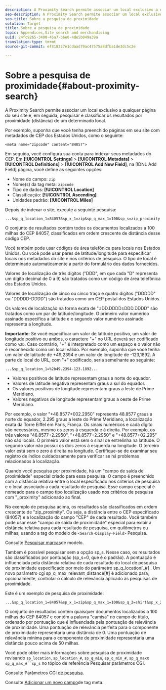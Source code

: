 ```yaml
---
description: A Proximity Search permite associar um local exclusivo a qualquer página do seu site e, em seguida, pesquisar e classificar os resultados por proximidade (distância) de um determinado local.
seo-description: A Proximity Search permite associar um local exclusivo a qualquer página do seu site e, em seguida, pesquisar e classificar os resultados por proximidade (distância) de um determinado local.
seo-title: Sobre a pesquisa de proximidade
solution: Target
title: Sobre a pesquisa de proximidade
topic: Appendices,Site search and merchandising
uuid: 24fc9265-3400-46a7-b6e0-4de5b049a39a
translation-type: tm+mt
source-git-commit: ef818327e1cdaad79ac47575a8dfba1de3dc5c2e

---
```



# Sobre a pesquisa de proximidade{#about-proximity-search}

A Proximity Search permite associar um local exclusivo a qualquer página do seu site e, em seguida, pesquisar e classificar os resultados por proximidade (distância) de um determinado local.

Por exemplo, suponha que você tenha preenchido páginas em seu site com metadados de CEP dos Estados Unidos, como o seguinte:

```
<meta name="zipcode" content="84057">
```

Em seguida, você configura sua conta para indexar seus metadados do CEP. Em **[!UICONTROL Settings]** > **[!UICONTROL Metadata]** > **[!UICONTROL Definitions]** > **[!UICONTROL Add New Field]**, na [!DNL Add Field] página, você define as seguintes opções:

* Nome do campo: `zip`
* Nome(s) da tag meta: `zipcode`
* Tipo de dados: **[!UICONTROL Location]**
* Classificação: **[!UICONTROL Ascending]**
* Unidades padrão: **[!UICONTROL Miles]**

Depois de indexar o site, execute a seguinte pesquisa:

```
...&sp_q_location_1=84057&sp_x_1=zip&sp_q_max_1=100&sp_s=zip_proximity
```

O conjunto de resultados contém todos os documentos localizados a 100 milhas do CEP 84057, classificados em ordem crescente de distância desse código CEP.

Você também pode usar códigos de área telefônica para locais nos Estados Unidos. Ou você pode usar pares de latitude/longitude para especificar locais nos metadados do site e nos critérios de pesquisa. O tipo de local é determinado automaticamente a partir do formulário dos dados fornecidos.

Valores de localização de três dígitos (&quot;DDD&quot;, em que cada &quot;D&quot; representa um dígito decimal de 0 a 9) são tratados como um código de área telefônica dos Estados Unidos.

Valores de localização de cinco ou cinco traço e quatro dígitos (&quot;DDDDD&quot; ou &quot;DDDDD-DDDD&quot;) são tratados como um CEP postal dos Estados Unidos.

Os valores de localização na forma exata de &quot;±DD.DDDD±DDD.DDDD&quot; são tratados como um par de latitude/longitude. O primeiro valor numérico assinado especifica a latitude e o segundo valor numérico assinado representa a longitude.

**Importante**: Se você especificar um valor de latitude positivo, um valor de longitude positivo ou ambos, o caractere &quot;+&quot; no URL deverá ser codificado como `%2b`. Caso contrário, &quot;+&quot; é interpretado como um espaço e o valor não é reconhecido como um local válido. Por exemplo, suponha que você tenha um valor de latitude de +49,2394 e um valor de longitude de -123,1892. A parte do local do URL, com &quot;+&quot; codificado, seria semelhante ao seguinte:

```
...&sp_q_location_1=%2b49.2394-123.1892...
```

* Valores positivos de latitude representam graus a norte do equador.
* Valores de latitude negativa representam graus a sul do equador.
* Os valores positivos de longitude representam graus a leste de Prime Meridiano.
* Valores negativos de longitude representam graus a oeste de Prime Meridiano.

Por exemplo, o valor &quot;+48.8577+002.2950&quot; representa 48.8577 graus a norte do equador, 2.295 graus a leste do Prime Meridiano, a localização exata da Torre Eiffel em Paris, França. Os sinais numéricos e cada dígito são necessários, mesmo os zeros à esquerda e à direita. Por exemplo, os três valores &quot;48.8577+2.2950&quot;, &quot;+48.8577+2.2950&quot; e &quot;+48.8577+02.295&quot; não são locais. O primeiro valor está sem o sinal de entrelinha na latitude. O segundo valor não possui os dois zeros à esquerda na longitude. O terceiro valor está sem o zero à direita na longitude. Certifique-se de examinar seu registro de índice cuidadosamente para verificar se há problemas relacionados à localização.

Quando você pesquisa por proximidade, há um &quot;campo de saída de proximidade&quot; especial criado para essa pesquisa. O campo é preenchido com a distância relativa entre o local especificado nos critérios de pesquisa e o local associado a cada resultado de pesquisa. Esse campo especial é nomeado para o campo tipo localização usado nos critérios de pesquisa com &quot;_proximity&quot; adicionado ao final.

No exemplo de pesquisa acima, os resultados são classificados em ordem crescente de &quot;zip_proximity&quot;. Ou seja, a distância entre o CEP especificado (84057) e a localização do campo &quot;CEP&quot; de cada resultado. Você também pode usar esse &quot;campo de saída de proximidade&quot; especial para exibir a distância relativa para cada resultado de pesquisa, em quilômetros ou milhas, usando a tag do modelo de `<Search-Display-Field>` Pesquisa.

Consulte [Pesquisar marcas](../c-appendices/c-templates.md#reference_F7AA3FF602314E42842BBC740D2CA1A4)de modelo.

Também é possível pesquisar sem a opção sp_s. Nesse caso, os resultados são classificados por pontuação (sp_s=0, que é o padrão). A pontuação é influenciada pela distância relativa de cada resultado do local de pesquisa de proximidade especificado por meio do parâmetro sp_q_location[_#] . Um novo parâmetro cgi sp_q_max_relevant_distance[#] é adicionado para, opcionalmente, controlar o cálculo de relevância aplicado às pesquisas de proximidade.

Este é um exemplo de pesquisa de proximidade:

```
...&sp_q_location_1=84057&sp_x_1=zip&sp_q_max_1=100&sp_q_2=shirt&sp_x_2=title&sp_q_max_relevant_distance_2=50
```

O conjunto de resultados contém quaisquer documentos localizados a 100 milhas do CEP 84057 e contém a palavra &quot;camisa&quot; no campo de título, ordenado por pontuação que é influenciada pela pontuação de relevância de proximidade. Uma pontuação de relevância perfeita para o componente de proximidade representaria uma distância de 0. Uma pontuação de relevância mínima para o componente de proximidade representaria uma distância pouco acima de 50 milhas.

Você pode obter mais informações sobre pesquisa de proximidade revisando `sp_location`, `sp_location_#`, `sp_q_min`, `sp_q_min_#`, `sp_q_max`e `sp_q_max_#``sp_s` no tópico de referência Pesquisar parâmetros CGI.

Consulte Parâmetros CGI [de pesquisa](../c-appendices/c-cgiparameters.md#reference_DA27A8B0728246DA94994885E1353890).

Consulte [Adicionar um novo campo](../c-about-settings-menu/c-about-metadata-menu.md#task_6DF188C0FC7F4831A4444CA9AFA615E5)de tag meta.
